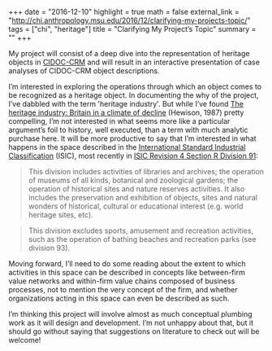 +++
date = "2016-12-10"
highlight = true
math = false
external_link = "http://chi.anthropology.msu.edu/2016/12/clarifying-my-projects-topic/"
tags = ["chi", "heritage"]
title = "Clarifying My Project’s Topic"
summary = ""
+++

My project will consist of a deep dive into the representation of heritage objects in [CIDOC-CRM](http://cidoc-crm.org/) and will result in an interactive presentation of case analyses of CIDOC-CRM object descriptions.

I’m interested in exploring the operations through which an object comes to be recognized as a heritage object. In documenting the why of the project, I’ve dabbled with the term 'heritage industry'. But while I’ve found [The heritage industry: Britain in a climate of decline](http://www.open.edu/openlearn/history-the-arts/history/heritage/what-heritage/content-section-3.1) (Hewison, 1987) pretty compelling, I’m not interested in what seems more like a particular argument’s foil to history, well executed, than a term with much analytic purchase here. It will be more productive to say that I’m interested in what happens in the space described in the [International Standard Industrial Classification](http://unstats.un.org/unsd/cr/registry/regcst.asp?Cl=27) (ISIC), most recently in [ISIC Revision 4 Section R Division 91](http://unstats.un.org/unsd/cr/registry/regcs.asp?Cl=27&Lg=1&Co=91):

> This division includes activities of libraries and archives; the operation of museums of all kinds, botanical and zoological gardens; the operation of historical sites and nature reserves activities. It also includes the preservation and exhibition of objects, sites and natural wonders of historical, cultural or educational interest (e.g. world heritage sites, etc).

> This division excludes sports, amusement and recreation activities, such as the operation of bathing beaches and recreation parks (see division 93).

Moving forward, I’ll need to do some reading about the extent to which activities in this space can be described in concepts like between-firm value networks and within-firm value chains composed of business processes, not to mention the very concept of the firm, and whether organizations acting in this space can even be described as such.

I’m thinking this project will involve almost as much conceptual plumbing work as it will design and development. I’m not unhappy about that, but it should go without saying that suggestions on literature to check out will be welcome!
